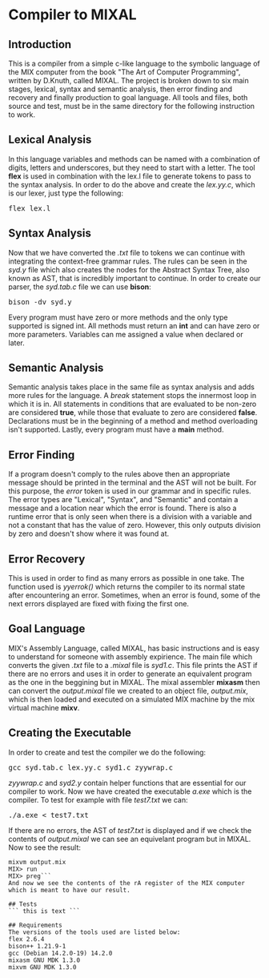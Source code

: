 # Compiler to MIXAL

## Introduction
This is a compiler from a simple c-like language to the symbolic language of the MIX computer from the book "The Art of Computer Programming", written by D.Knuth, called MIXAL. The project is broken down to six main stages, lexical, syntax and semantic analysis, then error finding and recovery and finally production to goal language.
All tools and files, both source and test, must be in the same directory for the following instruction to work.

## Lexical Analysis
In this language variables and methods can be named with a combination of digits, letters and underscores, but they need to start with a letter.
The tool **flex** is used in combination with the lex.l file to generate tokens to pass to the syntax analysis.
In order to do the above and create the *lex.yy.c*, which is our lexer, just type the following:
<pre>flex lex.l</pre>

## Syntax Analysis
Now that we have converted the *.txt* file to tokens we can continue with integrating the context-free grammar rules. The rules can be seen in the *syd.y* file which also creates the nodes for the Abstract Syntax Tree, also known as AST, that is incredibly important to continue.
In order to create our parser, the *syd.tab.c* file we can use **bison**:
<pre>bison -dv syd.y</pre>
Every program must have zero or more methods and the only type supported is signed int. All methods must return an **int** and can have zero or more parameters. Variables can me assigned a value when declared or later.

## Semantic Analysis
Semantic analysis takes place in the same file as syntax analysis and adds more rules for the language. A *break* statement stops the innermost loop in which it is in. All statements in conditions that are evaluated to be non-zero are considered **true**, while those that evaluate to zero are considered **false**. Declarations must be in the beginning of a method and method overloading isn't supported. Lastly, every program must have a **main** method.

## Error Finding
If a program doesn't comply to the rules above then an appropriate message should be printed in the terminal and the AST will not be built. For this purpose, the *error* token is used in our grammar and in specific rules. The error types are "Lexical", "Syntax", and "Semantic" and contain a message and a location near which the error is found. There is also a runtime error that is only seen when there is a division with a variable and not a constant that has the value of zero. However, this only outputs division by zero and doesn't show where it was found at.

## Error Recovery
This is used in order to find as many errors as possible in one take. The function used is *yyerrok()* which returns the compiler to its normal state after encountering an error. Sometimes, when an error is found, some of the next errors displayed are fixed with fixing the first one.

## Goal Language
MIX's Assembly Language, called MIXAL, has basic instructions and is easy to understand for someone with assembly expirience. The main file which converts the given *.txt* file to a *.mixal* file is *syd1.c*. This file prints the AST if there are no errors and uses it in order to generate an equivalent program as the one in the beggining but in MIXAL. The mixal assembler **mixasm** then can convert the *output.mixal* file we created to an object file, *output.mix*, which is then loaded and executed on a simulated MIX machine by the mix virtual machine **mixv**.

## Creating the Executable
In order to create and test the compiler we do the following:
<pre>gcc syd.tab.c lex.yy.c syd1.c zyywrap.c</pre>
*zyywrap.c* and *syd2.y* contain helper functions that are essential for our compiler to work.
Now we have created the executable *a.exe* which is the compiler.
To test for example with file *test7.txt* we can:
<pre>./a.exe < test7.txt</pre>
If there are no errors, the AST of *test7.txt* is displayed and if we check the contents of *output.mixal* we can see an equivelant program but in MIXAL. Now to see the result:
```mixasm output.mixal
mixvm output.mix
MIX> run
MIX> preg```
And now we see the contents of the rA register of the MIX computer which is meant to have our result.

## Tests
``` this is text ```

## Requirements
The versions of the tools used are listed below:
flex 2.6.4
bison++ 1.21.9-1
gcc (Debian 14.2.0-19) 14.2.0
mixasm GNU MDK 1.3.0
mixvm GNU MDK 1.3.0
